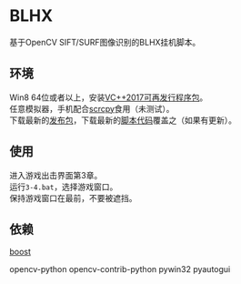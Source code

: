 # BLHX

基于OpenCV SIFT/SURF图像识别的BLHX挂机脚本。<br />

## 环境

Win8 64位或者以上，安装[VC++2017可再发行程序包](https://support.microsoft.com/zh-cn/help/2977003/the-latest-supported-visual-c-downloads)。<br />
任意模拟器，手机配合[scrcpy](https://github.com/Genymobile/scrcpy)食用（未测试）。<br />
下载最新的[发布包](https://github.com/GiriMind/BLHX/releases)，下载最新的[脚本代码](https://github.com/GiriMind/BLHX/archive/master.zip)覆盖之（如果有更新）。<br />

## 使用

进入游戏出击界面第3章。<br />
运行`3-4.bat`，选择游戏窗口。<br />
保持游戏窗口在最前，不要被遮挡。<br />

## 依赖

[boost](https://www.boost.org)<br />

opencv-python opencv-contrib-python pywin32 pyautogui<br />
